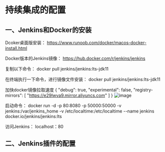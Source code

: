 # 持续集成的配置
## 一、Jenkins和Docker的安装
Dcoker桌面版安装：
https://www.runoob.com/docker/macos-docker-install.html

Docker版本的Jenkins镜像：
https://hub.docker.com/r/jenkins/jenkins

复制以下命令：
docker pull jenkins/jenkins:lts-jdk11

在终端执行一下命令，进行镜像文件安装：
docker pull jenkins/jenkins:lts-jdk11

加快docker镜像拉取速度
{
  "debug": true,
  "experimental": false,
  "registry-mirrors": [
    "https://e29lwva9.mirror.aliyuncs.com"
  ]
}
![image](https://user-images.githubusercontent.com/87304560/168244983-483e784e-5686-4e6b-bcc3-10e01531eba6.png)

启动命令：
docker run -d -p 80:8080 -p 50000:50000 -v jenkins:/var/jenkins_home -v /etc/localtime:/etc/localtime --name jenkins docker.io/jenkins/jenkins:lts

访问Jenkins：
localhost：80

## 二、Jenkins插件的配置
